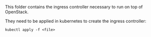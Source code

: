 This folder contains the ingress controller necessary to run on top of OpenStack.

They need to be applied in kubernetes to create the ingress controller:

```
kubectl apply -f <file>
```
